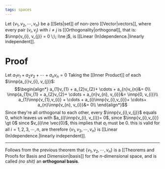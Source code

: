 ```yaml
---
tags: spaces
---
```

Let $\{v_{1},v_{2},\cdots, v_{n}\}$ be a [[Sets|set]] of non-zero [[Vector|vectors]], where every pair $(v_{i},v_{j})$ with $i \ne j$ is [[Orthogonality|orthogonal]], that is: $\innp{v_{i}, v_{j}} = 0 \;\; i\ne j$, is [[Linear (In)dependence.|linearly independent]].
# Proof
Let $a_{1}v_{1}+a_{2}v_{2}+ \cdots + a_{n}v_{n}= 0$
Taking the [[Inner Product]] of each $\innp{a_{i}v_{i}, v_{j}}$:
$$\begin{align*}
a_{1}v_{1} + a_{2}v_{2}+ \cdots + a_{n}v_{n}&= 0\\
\innp{a_{1}v_{1} + a_{2}v_{2}+ \cdots + a_{n}v_{n}, v_{i}}&= \innp{0, v_{i}}\\
a_{1}\innp{v_{1},v_{i}} + \cdots + a_{i}\innp{v_{i},v_{i}}+ \cdots+ a_{n}\innp{v_{n}, v_{i}}&= 0\\
\end{align*}$$
Since they're all orthogonal to each other, every $\innp{v_{i},v_{j}}$ equals $0$, which leaves us with $a_{i}\innp{v_{i}, v_{i}}= 0$, since $\innp{v_{i},v_{i}} \gt 0$ since $v_{i}\ne \vec{0}$, this implies that $a_{i}$ must be $0$. this is valid for all $i=1,2,3,\cdots,n$, are therefore $\{v_{1},v_{2}, \cdots, v_{n}\}$ is [[Linear (In)dependence.|linearly independent]].
___
Follows from the previous theorem that $\{v_{1},v_{2},\cdots, v_{n}\}$ is a [[Theorems and Proofs for Basis and Dimension|basis]] for the $n$-dimensional space, and is called *(no shit)* an **orthogonal basis**.